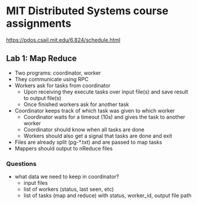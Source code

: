 # MIT Distributed Systems course assignments

<https://pdos.csail.mit.edu/6.824/schedule.html>

## Lab 1: Map Reduce

* Two programs: coordinator, worker
* They communicate using RPC
* Workers ask for tasks from coordinator
  * Upon receiving they execute tasks over input file(s) and save result to output file(s)
  * Once finished workers ask for another task
* Coordinator keeps track of which task was given to which worker
  * Coordinator waits for a timeout (10s) and gives the task to another worker
  * Coordinator should know when all tasks are done
  * Workers should also get a signal that tasks are done and exit
* Files are already split (pg-*.txt) and are passed to map tasks
* Mappers should output to nReduce files


### Questions

* what data we need to keep in coordinator?
  * input files
  * list of workers (status, last seen, etc)
  * list of tasks (map and reduce) with status, worker_id, output file path
